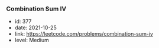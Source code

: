 ### Combination Sum IV

* id: 377
* date: 2021-10-25
* link: https://leetcode.com/problems/combination-sum-iv
* level: Medium
